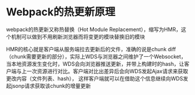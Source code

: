 # Webpack的热更新原理
webpack的热更新又称热替换（Hot Module Replacement），缩写为HMR，这个机制可以做到不用刷新浏览器而将变更的模块替换旧的模块

HMR的核心就是客户端从服务端拉去更新后的文件，准确的说是chunk diff（chunk需要更新的部分），实际上WDS与浏览器之间维护了一个Websocket，
当本地资源发生变化时，WDS会向浏览器推送更新，并带上构建时的hash，让客户端与上一次资源进行对比。客户端对比出差异后会向WDS发起Ajax请求来获取更改内容（文件列表、hash），
这样客户端就可以在借助这个信息继续向WDS发起jsonp请求获取该chunk的增量更新



